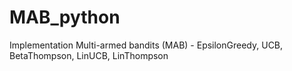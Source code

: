 # MAB_python

Implementation Multi-armed bandits (MAB)  - EpsilonGreedy, UCB, BetaThompson, LinUCB, LinThompson
